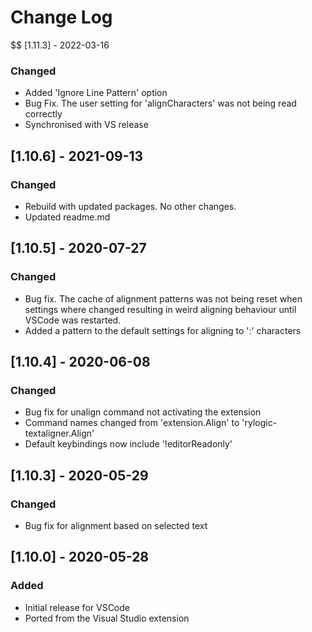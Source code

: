 # Change Log

$$ [1.11.3] - 2022-03-16

### Changed

- Added 'Ignore Line Pattern' option
- Bug Fix. The user setting for 'alignCharacters' was not being read correctly
- Synchronised with VS release

## [1.10.6] - 2021-09-13

### Changed

- Rebuild with updated packages. No other changes.
- Updated readme.md

## [1.10.5] - 2020-07-27

### Changed

- Bug fix. The cache of alignment patterns was not being reset when settings where changed resulting in weird aligning behaviour until VSCode was restarted.
- Added a pattern to the default settings for aligning to ':' characters

## [1.10.4] - 2020-06-08

### Changed

- Bug fix for unalign command not activating the extension
- Command names changed from 'extension.Align' to 'rylogic-textaligner.Align'
- Default keybindings now include '!editorReadonly'

## [1.10.3] - 2020-05-29

### Changed

- Bug fix for alignment based on selected text

## [1.10.0] - 2020-05-28

### Added

- Initial release for VSCode
- Ported from the Visual Studio extension
